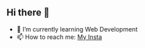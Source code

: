 ## Hi there 👋

- 🌱 I’m currently learning Web Development
- 📫 How to reach me:  [My Insta](https://www.instagram.com/mfaisalal_/?utm_source=ig_web_button_share_sheet)

<!--
**Pesalll/Pesalll** is a ✨ _special_ ✨ repository because its `README.md` (this file) appears on your GitHub profile.

Here are some ideas to get you started:

- 🔭 I’m currently working on ...
- 🌱 I’m currently learning ...
- 👯 I’m looking to collaborate on ...
- 🤔 I’m looking for help with ...
- 💬 Ask me about ...
- 📫 How to reach me: ...
- 😄 Pronouns: ...
- ⚡ Fun fact: ...
-->
